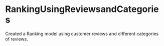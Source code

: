 # RankingUsingReviewsandCategories
Created a Ranking model using customer reviews and different categories of reviews. 
